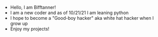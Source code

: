 - Hello, I am Bifftanner!
- I am a new coder and as of 10/21/21 I am leaning python
- I hope to become a "Good-boy hacker" aka white hat hacker when I grow up
- Enjoy my projects!
